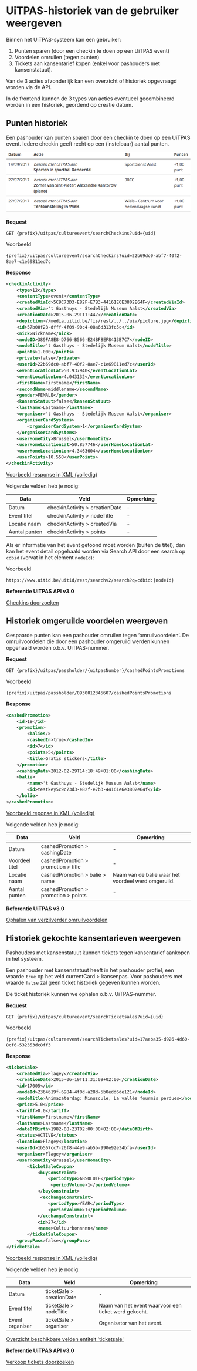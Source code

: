 ---
---

# UiTPAS-historiek van de gebruiker weergeven

Binnen het UiTPAS-systeem kan een gebruiker:
1. Punten sparen (door een checkin te doen op een UiTPAS event)
2. Voordelen omruilen (tegen punten)
3. Tickets aan kansentarief kopen (enkel voor pashouders met kansenstatuut).

Van de 3 acties afzonderlijk kan een overzicht of historiek opgevraagd worden via de API.

In de frontend kunnen de 3 types van acties eventueel gecombineerd worden in één historiek, geordend op creatie datum.

## Punten historiek

Een pashouder kan punten sparen door een checkin te doen op een UiTPAS event. Iedere checkin geeft recht op een (instelbaar) aantal punten.

![Punten historiek](/img/uitpas_api-mijn-uitpas-historiek-punten.png "Punten historiek")

**Request**

```
GET {prefix}/uitpas/cultureevent/searchCheckins?uid={uid}
```

Voorbeeld

```
{prefix}/uitpas/cultureevent/searchCheckins?uid=22b69dc0-abf7-40f2-8ae7-c1e69811ed7c
```

**Response**

~~~ xml
<checkinActivity>
    <type>12</type>
    <contentType>event</contentType>
    <createdViaId>5C9C73D3-E82F-E7B3-44161E6E3802E64F</createdViaId>
    <createdVia>'t Gasthuys - Stedelijk Museum Aalst</createdVia>
    <creationDate>2015-06-29T11:44Z</creationDate>
    <depiction>//media.uitid.be/fis/rest/../../uiv/picture.jpg</depiction>
    <id>57b00f28-dfff-4f09-90c4-08a6d313fc5c</id>
    <nick>Nickname</nick>
    <nodeID>389FA8E8-D766-B566-E24BF8EF8413B7C7</nodeID>
    <nodeTitle>'t Gasthuys - Stedelijk Museum Aalst</nodeTitle>
    <points>1.000</points>
    <private>false</private>
    <userId>22b69dc0-abf7-40f2-8ae7-c1e69811ed7c</userId>
    <eventLocationLat>50.937940</eventLocationLat>
    <eventLocationLon>4.043132</eventLocationLon>
    <firstName>Firstname</firstName>
    <secondName>middlename</secondName>
    <gender>FEMALE</gender>
    <kansenStatuut>false</kansenStatuut>
    <lastName>Lastname</lastName>
    <organiser>'t Gasthuys - Stedelijk Museum Aalst</organiser>
    <organiserCardSystems>
        <organiserCardSystem>1</organiserCardSystem>
    </organiserCardSystems>
    <userHomeCity>Brussel</userHomeCity>
    <userHomeLocationLat>50.857746</userHomeLocationLat>
    <userHomeLocationLon>4.3463604</userHomeLocationLon>
    <userPoints>10.550</userPoints>
</checkinActivity>
~~~

[Voorbeeld response in XML (volledig)](http://documentatie.uitdatabank.be/content/uitpas_api/latest/events/checkins-doorzoeken/)


Volgende velden heb je nodig:

| Data | Veld | Opmerking |
| --- | --- | --- |
| Datum | checkinActivity > creationDate | - |
| Event titel | checkinActivity > nodeTitle | - |
| Locatie naam | checkinActivity > createdVia | - |
| Aantal punten | checkinActivity > points | - |

Als er informatie van het event getoond moet worden (buiten de titel), dan kan het event detail opgehaald worden via Search API door een search op ```cdbid``` (vervat in het element ```nodeId```):

Voorbeeld

```
https://www.uitid.be/uitid/rest/searchv2/search?q=cdbid:{nodeId}
```

**Referentie UiTPAS API v3.0**

[Checkins doorzoeken](http://documentatie.uitdatabank.be/content/uitpas_api/latest/events/checkins-doorzoeken/)

## Historiek omgeruilde voordelen weergeven

Gespaarde punten kan een pashouder omruilen tegen ‘omruilvoordelen’.
De omruilvoordelen die door een pashouder omgeruild werden kunnen opgehaald worden o.b.v. UiTPAS-nummer.

**Request**

```
GET {prefix}/uitpas/passholder/{uitpasNumber}/cashedPointsPromotions
```

Voorbeeld

```
{prefix}/uitpas/passholder/0930012345607/cashedPointsPromotions
```

**Response**

~~~ xml
<cashedPromotion>
    <id>18</id>
    <promotion>
        <balies/>
        <cashedIn>true</cashedIn>
        <id>7</id>
        <points>5</points>
        <title>Gratis stickers</title>
    </promotion>
    <cashingDate>2012-02-29T14:18:49+01:00</cashingDate>
    <balie>
        <name>'t Gasthuys - Stedelijk Museum Aalst</name>
        <id>testkey5c9c73d3-e82f-e7b3-44161e6e3802e64f</id>
    </balie>
</cashedPromotion>
~~~

[Voorbeeld reponse in XML (volledig)](http://documentatie.uitdatabank.be/content/uitpas_api/latest/pashouders/ophalen-verzilverde-omruilvoordelen/)

Volgende velden heb je nodig:

| Data | Veld | Opmerking |
| --- | --- | --- |
| Datum | cashedPromotion > cashingDate | - |
| Voordeel titel | cashedPromotion > promotion > title | - |
| Locatie naam | cashedPromotion > balie > name | Naam van de balie waar het voordeel werd omgeruild. |
| Aantal punten | cashedPromotion > promotion > points | - |

**Referentie UiTPAS v3.0**

[Ophalen van verzilverder omruilvoordelen](http://documentatie.uitdatabank.be/content/uitpas_api/latest/pashouders/ophalen-verzilverde-omruilvoordelen/)

## Historiek gekochte kansentarieven weergeven

Pashouders met kansenstatuut kunnen tickets tegen kansentarief aankopen in het systeem.

Een pashouder met kansenstatuut heeft in het pashouder profiel, een waarde ```true``` op het veld currentCard > kansenpas.  Voor pashouders met waarde ```false``` zal geen ticket historiek gegeven kunnen worden.

De ticket historiek kunnen we ophalen o.b.v. UiTPAS-nummer.

**Request**

```
GET {prefix}/uitpas/cultureevent/searchTicketsales?uid={uid}
```

Voorbeeld

```
{prefix}/uitpas/cultureevent/searchTicketsales?uid=17aeba35-d926-4d60-8cf6-532353dc8ff3
```

**Response**

~~~ xml
<ticketSale>
    <createdVia>Flagey</createdVia>
    <creationDate>2015-06-19T11:31:09+02:00</creationDate>
    <id>17005</id>
    <nodeId>2364619f-6984-4f0d-a28d-5b0edd6de121</nodeId>
    <nodeTitle>Animazaterdag: Minuscule, La vallée fourmis perdues</nodeTitle>
    <price>5.0</price>
    <tariff>0.0</tariff>
    <firstName>Firstname</firstName>
    <lastName>Lastname</lastName>
    <dateOfBirth>1982-08-23T02:00:00+02:00</dateOfBirth>
    <status>ACTIVE</status>
    <location>Flagey</location>
    <userId>1b567cc7-26f8-44e9-ab5b-990e92e34bfa</userId>
    <organiser>Flagey</organiser>
    <userHomeCity>Brussel</userHomeCity>
        <ticketSaleCoupon>
            <buyConstraint>
                <periodType>ABSOLUTE</periodType>
                 <periodVolume>1</periodVolume>
            </buyConstraint>
             <exchangeConstraint>
                <periodType>YEAR</periodType>
                <periodVolume>1</periodVolume>
            </exchangeConstraint>
            <id>27</id>
            <name>Cultuurbonnnnn</name>
        </ticketSaleCoupon>
    <groupPass>false</groupPass>
</ticketSale>
~~~

[Voorbeeld response in XML (volledig)](http://documentatie.uitdatabank.be/content/uitpas_api/latest/events/verkoop-tickets-doorzoeken/)

Volgende velden heb je nodig:

| Data | Veld | Opmerking |
| --- | --- | --- |
| Datum | ticketSale > creationDate | - |
| Event titel | ticketSale > nodeTitle | Naam van het event waarvoor een ticket werd gekocht. |
| Event organiser | ticketSale > organiser | Organisator van het event. |

[Overzicht beschikbare velden entiteit 'ticketsale'](http://documentatie.uitdatabank.be/content/uitpas_api/latest/entiteiten/ticketsale-entiteit-bij-zoekopdracht/) 

**Referentie UiTPAS API v3.0**

[Verkoop tickets doorzoeken](http://documentatie.uitdatabank.be/content/uitpas_api/latest/events/verkoop-tickets-doorzoeken/)


